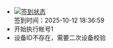 - [![签到状态](https://github.com/womade/Cloud189-Actions/actions/workflows/main.yml/badge.svg?branch=main)](https://github.com/womade/Cloud189-Actions/actions/workflows/main.yml) <br> 签到时间：2025-10-12 18:36:59
- 开始执行帐号1
- 设备ID不存在，需要二次设备校验

